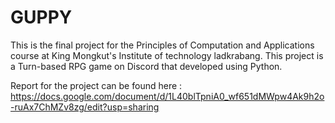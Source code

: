 # GUPPY

This is the final project for the Principles of Computation and Applications course at King Mongkut's Institute of technology ladkrabang. 
This project is a Turn-based RPG game on Discord that developed using Python.

Report for the project can be found here : https://docs.google.com/document/d/1L40blTpniA0_wf651dMWpw4Ak9h2o-ruAx7ChMZv8zg/edit?usp=sharing
